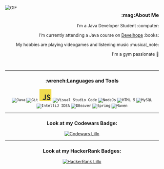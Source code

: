 <div>
<img align="left" alt="GIF" width="300" src="https://i.pinimg.com/originals/e4/26/70/e426702edf874b181aced1e2fa5c6cde.gif"/>
</div>

<div align="right">
<h3>:mag:About Me</h3>
<p>  I’m a Java Developer Student :computer:</p>
<p>  I’m currently attending a Java course on <a href="https://www.develhope.co/"> Develhope</a> :books:</p>
<p>  My hobbies are playing videogames and listening music :musical_note:</p>
<p>  I'm a gym passionate 💪</p>
<br>
</div>

<hr>

<div align="center">
<h3>:wrench:Languages and Tools</h3>
<code><img height="40" src="https://www.vectorlogo.zone/logos/java/java-icon.svg" title="Java"></code>
<code><img height="40" src="https://upload.wikimedia.org/wikipedia/commons/3/3f/Git_icon.svg" title="Git"></code>
<code><img height="40" src="https://raw.githubusercontent.com/devicons/devicon/master/icons/javascript/javascript-original.svg" title="JavaScript"></code>
<code><img height="40" src="https://upload.wikimedia.org/wikipedia/commons/9/9a/Visual_Studio_Code_1.35_icon.svg" title="Visual Studio Code"></code>
<code><img height="40" src="https://www.vectorlogo.zone/logos/nodejs/nodejs-icon.svg" title="NodeJs"></code>
<code><img height="40" src="https://upload.wikimedia.org/wikipedia/commons/3/38/HTML5_Badge.svg" title="HTML 5"></code>
<code><img height="40" src="https://cdn-icons-png.flaticon.com/512/5968/5968313.png" title="MySQL"></code>
<code><img height="40" src="https://upload.wikimedia.org/wikipedia/commons/9/9c/IntelliJ_IDEA_Icon.svg" title="IntelliJ IDEA"></code>
<code><img height="40" src="https://dbeaver.com/img/dbeaver-head.png" title="DBeaver"></code>
<code><img height="40" src="https://www.svgrepo.com/show/354380/spring-icon.svg" title="Spring"></code>
<code><img height="40" src="https://cdn.icon-icons.com/icons2/2107/PNG/512/file_type_maven_icon_130397.png" title="Maven"></code>
</div>

<hr>

<div align="center">
<h3>Look at my Codewars Badge:</h3>
<a href="https://www.codewars.com/users/JoeBlillo" target="_blank"><img src="https://www.codewars.com/users/JoeBlillo/badges/large" alt="Codewars Lillo" height="50" width="380" /></a>
</div>

<hr>

<div align="center">
<h3>Look at my HackerRank Badges:</h3>
<a href="https://www.hackerrank.com/b_giuseppe?hr_r=1" target="_blank"><img height="40" src="https://hrcdn.net/fcore/assets/badges/sql-89e76e7082.svg" title="SQL" alt="HackerRank Lillo" height="50" width="40"></a>
</div>
